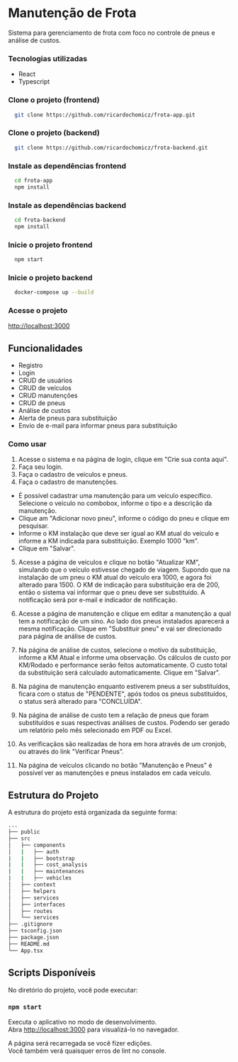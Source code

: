 # Manutenção de Frota

Sistema para gerenciamento de frota com foco no controle de pneus e análise de custos.

### Tecnologias utilizadas
- React
- Typescript

### Clone o projeto (frontend)
```bash
  git clone https://github.com/ricardochomicz/frota-app.git
```

### Clone o projeto (backend)
```bash
  git clone https://github.com/ricardochomicz/frota-backend.git
```

### Instale as dependências frontend
```bash
  cd frota-app
  npm install
```

### Instale as dependências backend
```bash
  cd frota-backend
  npm install
```

### Inicie o projeto frontend
```bash
  npm start
```

### Inicie o projeto backend
```bash
  docker-compose up --build
```

### Acesse o projeto
[http://localhost:3000](http://localhost:3000)

## Funcionalidades
- Registro
- Login
- CRUD de usuários
- CRUD de veículos
- CRUD manutenções
- CRUD de pneus
- Análise de custos
- Alerta de pneus para substituição
- Envio de e-mail para informar pneus para substituição

### Como usar

1. Acesse o sistema e na página de login, clique em "Crie sua conta aqui".
2. Faça seu login.
3. Faça o cadastro de veículos e pneus.
4. Faça o cadastro de manutenções.
 - É possível cadastrar uma manutenção para um veículo específico. Selecione o veículo no combobox, informe o tipo e a descrição da manutenção.
 - Clique am "Adicionar novo pneu", informe o código do pneu e clique em pesquisar.
 - Informe o KM instalação que deve ser igual ao KM atual do veículo e informe a KM indicada para substituição. Exemplo 1000 "km".
 - Clique em "Salvar".

5. Acesse a página de veículos e clique no botão "Atualizar KM", simulando que o  veículo estivesse chegado de viagem. Supondo que na instalação de um pneu o KM atual do veículo era 1000, e agora foi alterado para 1500. O KM de indicação para substituição era de 200, então o sistema vai informar que o pneu deve ser substituído. A notificação será por e-mail e indicador de notificação.

6. Acesse a página de manutenção e clique em editar a manutenção a qual tem a notificação de um sino. Ao lado dos pneus instalados aparecerá a mesma notificação. Clique em "Substituir pneu" e vai ser direcionado para página de análise de custos.

7. Na página de análise de custos, selecione o motivo da substituição, informe a KM Atual e informe uma observação. Os cálculos de custo por KM/Rodado e performance serão feitos automaticamente. O custo total da substituição será calculado automaticamente. Clique em "Salvar".

8. Na página de manutenção enquanto estiverem pneus a ser substituídos, ficara com o status de "PENDENTE", após todos os pneus substituídos, o status será alterado para "CONCLUÍDA".

9. Na página de análise de custo tem a relação de pneus que foram substituídos e suas respectivas análises de custos. Podendo ser gerado um relatório pelo mês selecionado em PDF ou Excel.

10. As verificaçãos são realizadas de hora em hora através de um cronjob, ou através do link "Verificar Pneus".

11. Na página de veículos clicando no botão "Manutenção e Pneus" é possível ver as manutenções e pneus instalados em cada veículo.


## Estrutura do Projeto

A estrutura do projeto está organizada da seguinte forma:

```bash
...
├── public
├── src
│   ├── components
│   |   ├── auth
|   |   ├── bootstrap
|   |   ├── cost_analysis
|   |   ├── maintenances
|   |   ├── vehicles
│   ├── context
│   ├── helpers
│   ├── services
│   ├── interfaces
│   ├── routes
│   └── services
├── .gitignore
├── tsconfig.json
├── package.json
├── README.md
└── App.tsx
```


## Scripts Disponíveis

No diretório do projeto, você pode executar:

### `npm start`

Executa o aplicativo no modo de desenvolvimento.\
Abra [http://localhost:3000](http://localhost:3000) para visualizá-lo no navegador.

A página será recarregada se você fizer edições.\
Você também verá quaisquer erros de lint no console.


